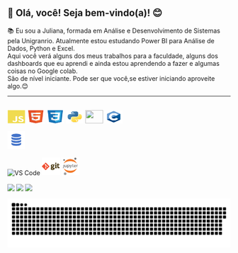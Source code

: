 ## 👋  Olá, você! Seja bem-vindo(a)! 😊
📚 Eu sou a Juliana, formada em Análise e Desenvolvimento de Sistemas pela Unigranrio. Atualmente estou estudando Power BI para Análise de Dados, Python e Excel. <br>
Aqui você verá alguns dos meus trabalhos para a faculdade, alguns dos dashboards que eu aprendi e ainda estou aprendendo a fazer e algumas coisas no Google colab. <br> São de nível iniciante. Pode ser que você,se estiver iniciando aproveite algo.😊 <br>
<hr>

<div style="display: inline_block"><br>
  <img align="center" alt="Rafa-Js" height="30" width="40" src="https://raw.githubusercontent.com/devicons/devicon/master/icons/javascript/javascript-plain.svg">
  <img align="center" alt="Rafa-HTML" height="30" width="40" src="https://raw.githubusercontent.com/devicons/devicon/master/icons/html5/html5-original.svg">
  <img align="center" alt="Rafa-CSS" height="30" width="40" src="https://raw.githubusercontent.com/devicons/devicon/master/icons/css3/css3-original.svg">
  <img align="center" alt="Rafa-Python" height="30" width="40" src="https://raw.githubusercontent.com/devicons/devicon/master/icons/python/python-original.svg">
  <img align="center" height="30" width="40" src= img src="https://img.icons8.com/color/48/000000/java-coffee-cup-logo--v1.png"/>


  <img align="center" alt="C" height="30" width="40" src="https://raw.githubusercontent.com/github/explore/master/topics/c/c.png">
</div>
  <div style="display: inline_block"><br>
    <img title="SQL" alt="SQL" width="40px" src="https://raw.githubusercontent.com/github/explore/master/topics/sql/sql.png"> 
</div>
  
  <div style= "display: inline_block"><br>
    <img title="VS Code" alt="VS Code" width="40px" src="https://img.icons8.com/fluent/48/000000/visual-studio-code-2019.png">
    <img title="git" alt="git" width="40px" src="https://raw.githubusercontent.com/github/explore/master/topics/git/git.png">
    <img title="Jupyter Notebook" alt="Jupyter" width="40px" src="https://raw.githubusercontent.com/github/explore/master/topics/jupyter-notebook/jupyter-notebook.png">
  </div>
 <br>
<div> 
    <a href="https://www.instagram.com/julyanaevangelista/" target="_blank"><img src="https://img.shields.io/badge/-Instagram-%23E4405F?style=for-the-badge&logo=instagram&logoColor=white" target="_blank"></a>
  <a href = "mailto:julyanafe@gmail.com"><img src="https://img.shields.io/badge/-Gmail-%23333?style=for-the-badge&logo=gmail&logoColor=white" target="_blank"></a>
  <a href="https://www.linkedin.com/in/juliana-ferreira-ba2081120/" target="_blank"><img src="https://img.shields.io/badge/-LinkedIn-%230077B5?style=for-the-badge&logo=linkedin&logoColor=white" target="_blank"></a> 
 
  ![Snake animation](https://github.com/julianafe21/julianafe21/blob/output/github-contribution-grid-snake.svg)
 
  </div>
